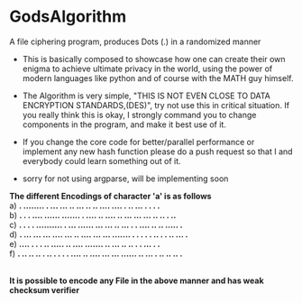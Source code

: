 # GodsAlgorithm
A file ciphering program, produces Dots (.)  in a randomized manner


* This is basically composed to showcase how one can create their own enigma to achieve ultimate privacy in the world, 
using the power of modern languages like python and of course with the MATH guy himself.


* The Algorithm is very simple, "THIS IS NOT EVEN CLOSE TO DATA ENCRYPTION STANDARDS,(DES)", try not use this in critical 
situation. If you really think this is okay, I strongly command you to change components in the program, and make it
best use of it.


* If you change the core code  for better/parallel performance or implement any new hash function please do a push request
so that I and everybody could learn something out of it.


* sorry for not using argparse, will be implementing soon 


<b> The different Encodings of character 'a' is as follows </b><br>
a) <b> .    ........  . ...   ... ..   ...   .. ..  ....  .... . .. ... .    .   . . </b><br>
b) <b> .  . .  .... ...... .......  . ....  .. ....  ..  ...  ... ...         ..    ..  . .. </b><br>
c) <b> . . .  . ..........  . ...  ......  ... ...  ..  ...  .   .   ....  .. ..   ..... .  </b><br>
d) <b>    .   ...     ... ...  ....   ...  .. ....  ... ...  ....... . . . .    .  .. . . ..  ...  . </b><br>
e) <b>....      .  .  . .. ..... ..  ....  .......   .. ...  .. .. .  . ...  .    .</b><br>
f) <b> . .. ..  .. .    ..  . .  . . ....  .. ....  ... ...   ......  .. ... .   .. .. ..  .</b><br>

<br>
<b> It is possible to encode any File  in the above manner and has weak checksum verifier </b>
